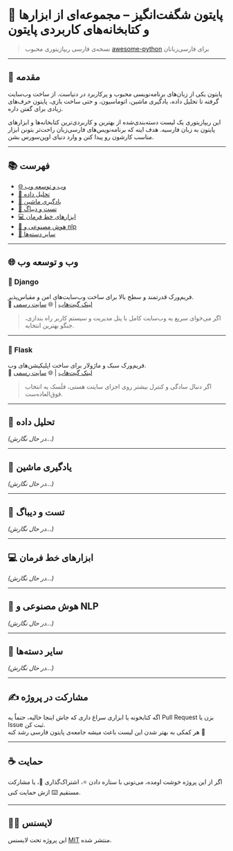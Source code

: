 # 🐍 پایتون شگفت‌انگیز – مجموعه‌ای از ابزارها و کتابخانه‌های کاربردی پایتون

> نسخه‌ی فارسی ریپازیتوری محبوب [awesome-python](https://github.com/vinta/awesome-python) برای فارسی‌زبانان

---

## 📝 مقدمه

پایتون یکی از زبان‌های برنامه‌نویسی محبوب و پرکاربرد در دنیاست. از ساخت وب‌سایت گرفته تا تحلیل داده، یادگیری ماشین، اتوماسیون، و حتی ساخت بازی، پایتون حرف‌های زیادی برای گفتن داره.

این ریپازیتوری یک لیست دسته‌بندی‌شده از بهترین و کاربردی‌ترین کتابخانه‌ها و ابزارهای پایتون به زبان فارسیه. هدف اینه که برنامه‌نویس‌های فارسی‌زبان راحت‌تر بتونن ابزار مناسب کارشون رو پیدا کنن و وارد دنیای اوپن‌سورس بشن.

---

## 📚 فهرست

- [🌐 وب و توسعه وب](#-وب-و-توسعه-وب)
- [🔢 تحلیل داده](#-تحلیل-داده)
- [🤖 یادگیری ماشین](#-یادگیری-ماشین)
- [🧪 تست و دیباگ](#-تست-و-دیباگ)
- [💻 ابزارهای خط فرمان](#-ابزارهای-خط-فرمان)
- [🧠 هوش مصنوعی و nlp](#-هوش-مصنوعی-و-nlp)
- [🧰 سایر دسته‌ها](#-سایر-دسته‌ها)

---

## 🌐 وب و توسعه وب

### 🔸 Django
فریم‌ورک قدرتمند و سطح بالا برای ساخت وب‌سایت‌های امن و مقیاس‌پذیر.  
📌 [لینک گیت‌هاب](https://github.com/django/django) | 🌐 [سایت رسمی](https://www.djangoproject.com/)  
> اگر می‌خوای سریع یه وب‌سایت کامل با پنل مدیریت و سیستم کاربر راه بندازی، جنگو بهترین انتخابه.

---

### 🔸 Flask
فریم‌ورک سبک و ماژولار برای ساخت اپلیکیشن‌های وب.  
📌 [لینک گیت‌هاب](https://github.com/pallets/flask) | 🌐 [سایت رسمی](https://flask.palletsprojects.com/)  
> اگر دنبال سادگی و کنترل بیشتر روی اجزای سایتت هستی، فلَسک یه انتخاب فوق‌العاده‌ست.

---

## 🔢 تحلیل داده

*(در حال نگارش...)*

---

## 🤖 یادگیری ماشین

*(در حال نگارش...)*

---

## 🧪 تست و دیباگ

*(در حال نگارش...)*

---

## 💻 ابزارهای خط فرمان

*(در حال نگارش...)*

---

## 🧠 هوش مصنوعی و NLP

*(در حال نگارش...)*

---

## 🧰 سایر دسته‌ها

*(در حال نگارش...)*

---

## ✍️ مشارکت در پروژه

اگه کتابخونه یا ابزاری سراغ داری که جاش اینجا خالیه، حتماً یه Pull Request بزن یا Issue ثبت کن.  
هر کمکی به بهتر شدن این لیست باعث میشه جامعه‌ی پایتون فارسی رشد کنه 🙌

---

## ☕ حمایت

اگر از این پروژه خوشت اومده، می‌تونی با ستاره دادن ⭐، اشتراک‌گذاری 💬، یا مشارکت مستقیم ⌨️ ازش حمایت کنی.

---

## 🧑‍💻 لایسنس

این پروژه تحت لایسنس [MIT](./LICENSE) منتشر شده.
